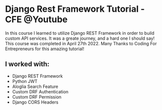 # Django Rest Framework Tutorial - CFE @Youtube

<p>In this course I learned to utilize Django REST Framework in order to 
build custom API services. It was a greate journey, and a hard one I should
 say! This course was completed in April 27th 2022. Many Thanks to
  Coding For Entrepreneurs for this amazing tutorial!</p>

## I worked with:
- Django REST Framework
- Python JWT
- Aloglia Search Feature
- Custom DRF Authentication
- Custom DRF Permission
- Django CORS Headers